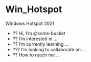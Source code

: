 # Win_Hotspot
Windows Hotspot 2021
- ?? Hi, I’m @soms-bucket
- ?? I’m interested in ...
- ?? I’m currently learning ...
- ??? I’m looking to collaborate on ...
- ?? How to reach me ...

<!---
soms-bucket/soms-bucket is a ? special ? repository because its `README.md` (this file) appears on your GitHub profile.
You can click the Preview link to take a look at your changes.
--->
